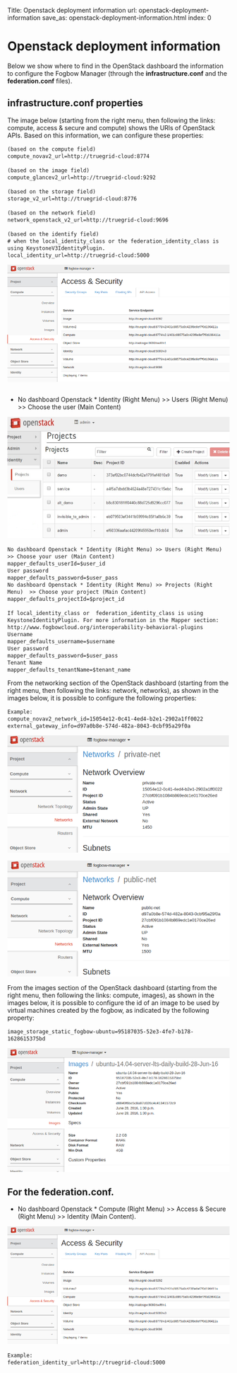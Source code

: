 Title: Openstack deployment information
url: openstack-deployment-information
save_as: openstack-deployment-information.html
index: 0

Openstack deployment information
=====

Below we show where to find in the OpenStack dashboard the information to configure the Fogbow Manager (through the **infrastructure.conf** and the **federation.conf** files).

infrastructure.conf properties
------

The image below (starting from the right menu, then following the links: compute, access & secure and compute) shows the URls of OpenStack APIs. Based on this information, we can configure these properties:

```
(based on the compute field)
compute_novav2_url=http://truegrid-cloud:8774

(based on the image field)
compute_glancev2_url=http://truegrid-cloud:9292

(based on the storage field)
storage_v2_url=http://truegrid-cloud:8776

(based on the network field)
network_openstack_v2_url=http://truegrid-cloud:9696

(based on the identify field)
# when the local_identity_class or the federation_identity_class is using KeystoneV3IdentityPlugin.
local_identity_url=http://truegrid-cloud:5000
```

![alt logo](../images/openstack-accessand-security.png "Openstack Access & Security")

```
```

* No dashboard Openstack * Identity (Right Menu) >> Users (Right Menu)  >> Choose the user (Main Content)

![alt logo](../images/openstack-project.png "Openstack Projects")
```
No dashboard Openstack * Identity (Right Menu) >> Users (Right Menu)  >> Choose your user (Main Content)
mapper_defaults_userId=$user_id
User password
mapper_defaults_password=$user_pass
No dashboard Openstack * Identity (Right Menu) >> Projects (Right Menu)  >> Choose your project (Main Content)
mapper_defaults_projectId=$project_id

If local_identity_class or  federation_identity_class is using KeystoneIdentityPlugin. For more information in the Mapper section: http://www.fogbowcloud.org/interoperability-behavioral-plugins
Username
mapper_defaults_username=$username
User password
mapper_defaults_password=$user_pass
Tenant Name
mapper_defaults_tenantName=$tenant_name
```

From the networking section of the OpenStack dashboard (starting from the right menu, then following the links: network, networks), as shown in the images below, it is possible to configure the following properties:

```
Example:
compute_novav2_network_id=15054e12-0c41-4ed4-b2e1-2902a1ff0022
external_gateway_info=d97a0b8e-574d-482a-8043-0cbf95a29f0a
```

![alt logo](../images/openstack-network-details.png "Openstack Network")

![alt logo](../images/openstack-network-external-detail.png "Openstack Network External")


From the images section of the OpenStack dashboard (starting from the right menu, then following the links: compute, images), as shown in the images below, it is possible to configure the id of an image to be used by virtual machines created by the fogbow, as indicated by the following property:

```
image_storage_static_fogbow-ubuntu=95187035-52e3-4fe7-b178-1628615375bd
```

![alt logo](../images/openstack-image-details.png "Openstack Image Details")

For the federation.conf.
------
* No dashboard Openstack * Compute (Right Menu) >> Access & Secure (Right Menu)  >> Identity (Main Content).

![alt logo](../images/openstack-accessand-security.png "Openstack Access & Security")
```
Example:
federation_identity_url=http://truegrid-cloud:5000
```
